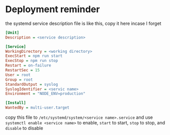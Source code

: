 # Deployment reminder

the systemd service description file is like this, copy it here incase I forget

```ini
[Unit]
Description = <service description>

[Service]
WorkingDirectory = <working directory>
ExecStart = npm run start
ExecStop = npm run stop
Restart = on-failure
RestartSec = 15
User = root
Group = root
StandardOutput = syslog
SyslogIdentifier = <servic name>
Environment = "NODE_ENV=production"

[Install]
WantedBy = multi-user.target
```

copy this file to `/etc/systemd/system/<service name>.service` and use 
`systemctl enable <service name>` to enable, `start` to start, `stop` to stop,
and `disable` to disable
